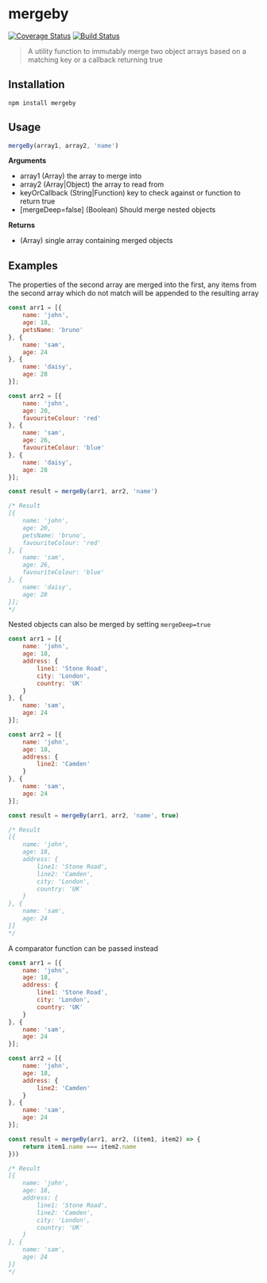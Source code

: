 mergeby
===

[![Coverage Status](https://coveralls.io/repos/github/warrenday/mergeby/badge.svg?branch=master)](https://coveralls.io/github/warrenday/mergeby?branch=master)
[![Build Status](https://travis-ci.org/warrenday/mergeby.svg?branch=master)](https://travis-ci.org/warrenday/mergeby)

> A utility function to immutably merge two object arrays based on a matching key or a callback returning true

Installation
-----------------

    npm install mergeby

Usage
-----------------

```js
mergeBy(array1, array2, 'name')
```

**Arguments**

* array1 (Array) the array to merge into
* array2 (Array|Object) the array to read from
* keyOrCallback (String|Function) key to check against or function to return true
* [mergeDeep=false] (Boolean) Should merge nested objects

**Returns**

* (Array) single array containing merged objects


Examples
-----------------

The properties of the second array are merged into the first, any items from the second array which do not match will be appended to the resulting array

```js
const arr1 = [{
    name: 'john',
    age: 18,
    petsName: 'bruno'
}, {
    name: 'sam',
    age: 24
}, {
    name: 'daisy',
    age: 28
}];

const arr2 = [{
    name: 'john',
    age: 20,
    favouriteColour: 'red'
}, {
    name: 'sam',
    age: 26,
    favouriteColour: 'blue'
}, {
    name: 'daisy',
    age: 28
}];

const result = mergeBy(arr1, arr2, 'name')

/* Result
[{
    name: 'john',
    age: 20,
    petsName: 'bruno',
    favouriteColour: 'red'
}, {
    name: 'sam',
    age: 26,
    favouriteColour: 'blue'
}, {
    name: 'daisy',
    age: 28
}];
*/

```

Nested objects can also be merged by setting ```mergeDeep=true```

```js
const arr1 = [{
    name: 'john',
    age: 18,
    address: {
        line1: 'Stone Road',
        city: 'London',
        country: 'UK'
    }
}, {
    name: 'sam',
    age: 24
}];

const arr2 = [{
    name: 'john',
    age: 18,
    address: {
        line2: 'Camden'
    }
}, {
    name: 'sam',
    age: 24
}];

const result = mergeBy(arr1, arr2, 'name', true)

/* Result
[{
    name: 'john',
    age: 18,
    address: {
        line1: 'Stone Road',
        line2: 'Camden',
        city: 'London',
        country: 'UK'
    }
}, {
    name: 'sam',
    age: 24
}]
*/

```

A comparator function can be passed instead

```js
const arr1 = [{
    name: 'john',
    age: 18,
    address: {
        line1: 'Stone Road',
        city: 'London',
        country: 'UK'
    }
}, {
    name: 'sam',
    age: 24
}];

const arr2 = [{
    name: 'john',
    age: 18,
    address: {
        line2: 'Camden'
    }
}, {
    name: 'sam',
    age: 24
}];

const result = mergeBy(arr1, arr2, (item1, item2) => {
    return item1.name === item2.name
}))

/* Result
[{
    name: 'john',
    age: 18,
    address: {
        line1: 'Stone Road',
        line2: 'Camden',
        city: 'London',
        country: 'UK'
    }
}, {
    name: 'sam',
    age: 24
}]
*/

```